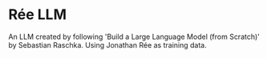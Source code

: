 # Rée LLM
An LLM created by following 'Build a Large Language Model (from Scratch)' by Sebastian Raschka. Using Jonathan Rée as training data. 
